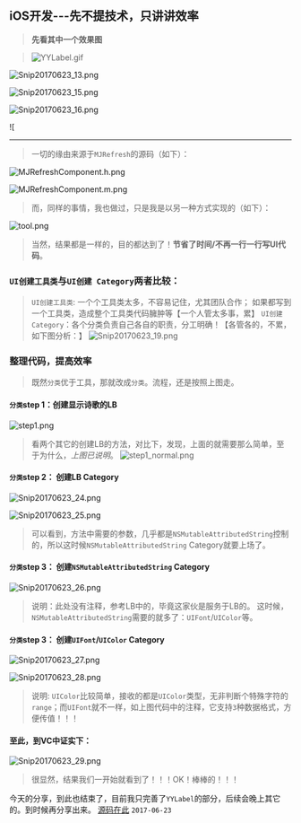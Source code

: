 ## iOS开发---先不提技术，只讲讲效率 
> **先看其中一个效果图**

> ![YYLabel.gif](http://upload-images.jianshu.io/upload_images/402808-fdf12d64b08ffac2.gif?imageMogr2/auto-orient/strip)


![Snip20170623_13.png](http://upload-images.jianshu.io/upload_images/402808-12bb5c616494fabf.png?imageMogr2/auto-orient/strip%7CimageView2/2/w/1240)

![Snip20170623_15.png](http://upload-images.jianshu.io/upload_images/402808-36e5c3a716541b6a.png?imageMogr2/auto-orient/strip%7CimageView2/2/w/1240)


![Snip20170623_16.png](http://upload-images.jianshu.io/upload_images/402808-5511e0dae2d4a106.png?imageMogr2/auto-orient/strip%7CimageView2/2/w/1240)


![

--------------
> 一切的缘由来源于`MJRefresh`的源码（如下）：

![MJRefreshComponent.h.png](http://upload-images.jianshu.io/upload_images/402808-12bb5c616494fabf.png?imageMogr2/auto-orient/strip%7CimageView2/2/w/1240)

![MJRefreshComponent.m.png](http://upload-images.jianshu.io/upload_images/402808-36e5c3a716541b6a.png?imageMogr2/auto-orient/strip%7CimageView2/2/w/1240)

> 而，同样的事情，我也做过，只是我是以另一种方式实现的（如下）：

![tool.png](http://upload-images.jianshu.io/upload_images/402808-5511e0dae2d4a106.png?imageMogr2/auto-orient/strip%7CimageView2/2/w/1240)

> 当然，结果都是一样的，目的都达到了！**节省了时间/不再一行一行写UI代码**。

### `UI创建工具类`与`UI创建 Category`两者比较：
> `UI创建工具类`: 一个个工具类太多，不容易记住，尤其团队合作；
如果都写到一个工具类，造成整个工具类代码臃肿等【一个人管太多事，累】
`UI创建 Category`：各个分类负责自己各自的职责，分工明确！【各管各的，不累，如下图分析：】
![Snip20170623_19.png](http://upload-images.jianshu.io/upload_images/402808-a1e8252467f1d1c4.png?imageMogr2/auto-orient/strip%7CimageView2/2/w/1240)

### 整理代码，提高效率
> 既然`分类`优于工具，那就改成`分类`。流程，还是按照上图走。

#### `分类`step 1：创建显示诗歌的LB
![step1.png](http://upload-images.jianshu.io/upload_images/402808-2625fbfe2e1b16db.png?imageMogr2/auto-orient/strip%7CimageView2/2/w/1240)
> 看两个其它的创建LB的方法，对比下，发现，上面的就需要那么简单，至于为什么，*上图已说明*。
> ![step1_normal.png](http://upload-images.jianshu.io/upload_images/402808-706ac6c74ea5e157.png?imageMogr2/auto-orient/strip%7CimageView2/2/w/1240)

#### `分类`step 2： 创建LB Category
![Snip20170623_24.png](http://upload-images.jianshu.io/upload_images/402808-dbb5315f32ec4dc4.png?imageMogr2/auto-orient/strip%7CimageView2/2/w/1240)

![Snip20170623_25.png](http://upload-images.jianshu.io/upload_images/402808-fe10415d06e6894f.png?imageMogr2/auto-orient/strip%7CimageView2/2/w/1240)
> 可以看到，方法中需要的参数，几乎都是`NSMutableAttributedString`控制的，所以这时候`NSMutableAttributedString` Category就要上场了。

#### `分类`step 3： 创建`NSMutableAttributedString` Category
![Snip20170623_26.png](http://upload-images.jianshu.io/upload_images/402808-81bdd81e9a05a526.png?imageMogr2/auto-orient/strip%7CimageView2/2/w/1240)
> 说明：此处没有注释，参考LB中的，毕竟这家伙是服务于LB的。
这时候，`NSMutableAttributedString`需要的就多了：`UIFont`/`UIColor`等。

#### `分类`step 3： 创建`UIFont`/`UIColor` Category
![Snip20170623_27.png](http://upload-images.jianshu.io/upload_images/402808-3301cbb38ba1b2d4.png?imageMogr2/auto-orient/strip%7CimageView2/2/w/1240)

![Snip20170623_28.png](http://upload-images.jianshu.io/upload_images/402808-1b90bf97d8a4232e.png?imageMogr2/auto-orient/strip%7CimageView2/2/w/1240)
> 说明: `UIColor`比较简单，接收的都是`UIColor`类型，无非判断个特殊字符的`range`；而`UIFont`就不一样，如上图代码中的注释，它支持`3`种数据格式，方便传值！！！

#### 至此，到VC中证实下：
![Snip20170623_29.png](http://upload-images.jianshu.io/upload_images/402808-df39d77a8509175b.png?imageMogr2/auto-orient/strip%7CimageView2/2/w/1240)
> 很显然，结果我们一开始就看到了！！！OK！棒棒的！！！

今天的分享，到此也结束了，目前我只完善了`YYLabel`的部分，后续会晚上其它的。到时候再分享出来。
[源码在此](https://github.com/chinesemanbobo/PPDemo)  `2017-06-23`

